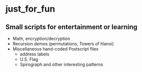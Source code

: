 # just_for_fun
## Small scripts for entertainment or learning
  * Math, encryption/decryption
  * Recursion demos (permutations, Towers of Hanoi)
  * Miscellaneous hand-coded Postscript files
    * address labels
    * U.S. Flag
    * Spirograph and other interesting patterns
